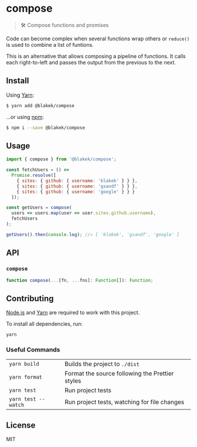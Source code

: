 # compose

> 🛠 Compose functions and promises

Code can become complex when several functions wrap others or `reduce()` is used
to combine a list of funtions.

This is an alternative that allows composing a pipeline of functions. It calls
each right-to-left and passes the output from the previous to the next.

## Install

Using [Yarn]:

```bash
$ yarn add @blakek/compose
```

…or using [npm]:

```bash
$ npm i --save @blakek/compose
```

## Usage

```js
import { compose } from '@blakek/compose';

const fetchUsers = () =>
  Promise.resolve([
    { sites: { github: { username: 'blakek' } } },
    { sites: { github: { username: 'gsandf' } } },
    { sites: { github: { username: 'google' } } }
  ]);

const getUsers = compose(
  users => users.map(user => user.sites.github.username),
  fetchUsers
);

getUsers().then(console.log); //» [ 'blakek', 'gsandf', 'google' ]
```

## API

### `compose`

```ts
function compose(...[fn, ...fns]: Function[]): Function;
```

## Contributing

[Node.js] and [Yarn] are required to work with this project.

To install all dependencies, run:

```bash
yarn
```

### Useful Commands

|                     |                                                 |
| ------------------- | ----------------------------------------------- |
| `yarn build`        | Builds the project to `./dist`                  |
| `yarn format`       | Format the source following the Prettier styles |
| `yarn test`         | Run project tests                               |
| `yarn test --watch` | Run project tests, watching for file changes    |

## License

MIT

[node.js]: https://nodejs.org/
[npm]: https://npmjs.com/
[yarn]: https://yarnpkg.com/en/docs/
